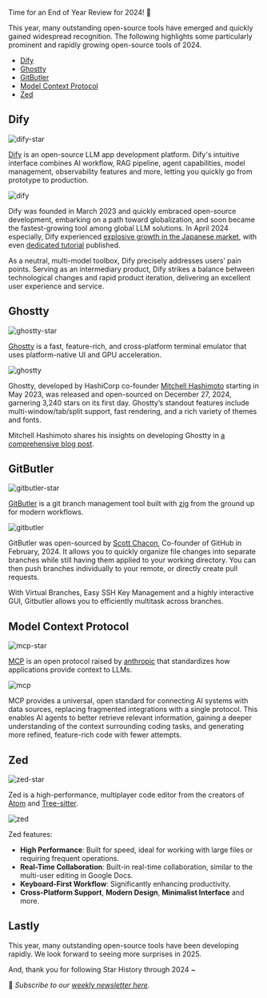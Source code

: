 Time for an End of Year Review for 2024! 🎉

This year, many outstanding open-source tools have emerged and quickly gained widespread recognition. The following highlights some particularly prominent and rapidly growing open-source tools of 2024.

- [Dify](#dify)
- [Ghostty](#ghostty)
- [GitButler](#gitbutler)
- [Model Context Protocol](#model-context-protocol)
- [Zed](#zed)

## Dify

![dify-star](/assets/blog/best-of-2024/dify-star.webp)

[Dify](https://dify.ai/) is an open-source LLM app development platform. Dify's intuitive interface combines AI workflow, RAG pipeline, agent capabilities, model management, observability features and more, letting you quickly go from prototype to production.

![dify](/assets/blog/best-of-2024/dify.webp)

Dify was founded in March 2023 and quickly embraced open-source development, embarking on a path toward globalization, and soon became the fastest-growing tool among global LLM solutions. In April 2024 especially, Dify experienced [explosive growth in the Japanese market](https://note.com/kii_genai/n/n1a0c438e08df), with even [dedicated tutorial](https://www.amazon.com/Introduction-Dify-Shaping-Future-Technology-ebook/dp/B0DD2VT56X) published.

As a neutral, multi-model toolbox, Dify precisely addresses users’ pain points. Serving as an intermediary product, Dify strikes a balance between technological changes and rapid product iteration, delivering an excellent user experience and service.

## Ghostty

![ghostty-star](/assets/blog/best-of-2024/ghostty-star.webp)

[Ghostty](https://ghostty.org/) is a fast, feature-rich, and cross-platform terminal emulator that uses platform-native UI and GPU acceleration.

![ghostty](/assets/blog/best-of-2024/ghostty.webp)

Ghostty, developed by HashiCorp co-founder [Mitchell Hashimoto](https://mitchellh.com/) starting in May 2023, was released and open-sourced on December 27, 2024, garnering 3,240 stars on its first day. Ghostty’s standout features include multi-window/tab/split support, fast rendering, and a rich variety of themes and fonts.

Mitchell Hashimoto shares his insights on developing Ghostty in [a comprehensive blog post](https://mitchellh.com/ghostty).

## GitButler

![gitbutler-star](/assets/blog/best-of-2024/gitbutler-star.webp)

[GitButler](https://gitbutler.com/) is a git branch management tool built with [zig](https://github.com/ziglang/zig) from the ground up for modern workflows.

![gitbutler](/assets/blog/best-of-2024/gitbutler.webp)

GitButler was open-sourced by [Scott Chacon](https://scottchacon.com/), Co-founder of GitHub in February, 2024. It allows you to quickly organize file changes into separate branches while still having them applied to your working directory. You can then push branches individually to your remote, or directly create pull requests.

With Virtual Branches, Easy SSH Key Management and a highly interactive GUI, Gitbutler allows you to efficiently multitask across branches.

## Model Context Protocol

![mcp-star](/assets/blog/best-of-2024/mcp-star.webp)

[MCP](https://modelcontextprotocol.io/) is an open protocol raised by [anthropic](https://www.anthropic.com/) that standardizes how applications provide context to LLMs.

![mcp](/assets/blog/best-of-2024/mcp.webp)

MCP provides a universal, open standard for connecting AI systems with data sources, replacing fragmented integrations with a single protocol. This enables AI agents to better retrieve relevant information, gaining a deeper understanding of the context surrounding coding tasks, and generating more refined, feature-rich code with fewer attempts.

## Zed

![zed-star](/assets/blog/best-of-2024/zed-star.webp)

Zed is a high-performance, multiplayer code editor from the creators of [Atom](https://github.com/atom/atom) and [Tree-sitter](https://github.com/tree-sitter/tree-sitter).

![zed](/assets/blog/best-of-2024/zed.webp)

Zed features:

- **High Performance**:
    Built for speed, ideal for working with large files or requiring frequent operations.
- **Real-Time Collaboration**:
    Built-in real-time collaboration, similar to the multi-user editing in Google Docs.
- **Keyboard-First Workflow**:
    Significantly enhancing productivity.
- **Cross-Platform Support**, **Modern Design**, **Minimalist Interface** and more.

## Lastly

This year, many outstanding open-source tools have been developing rapidly. We look forward to seeing more surprises in 2025.

And, thank you for following Star History through 2024 ~

📧 *Subscribe to our [weekly newsletter here](https://star-history.beehiiv.com/subscribe).*